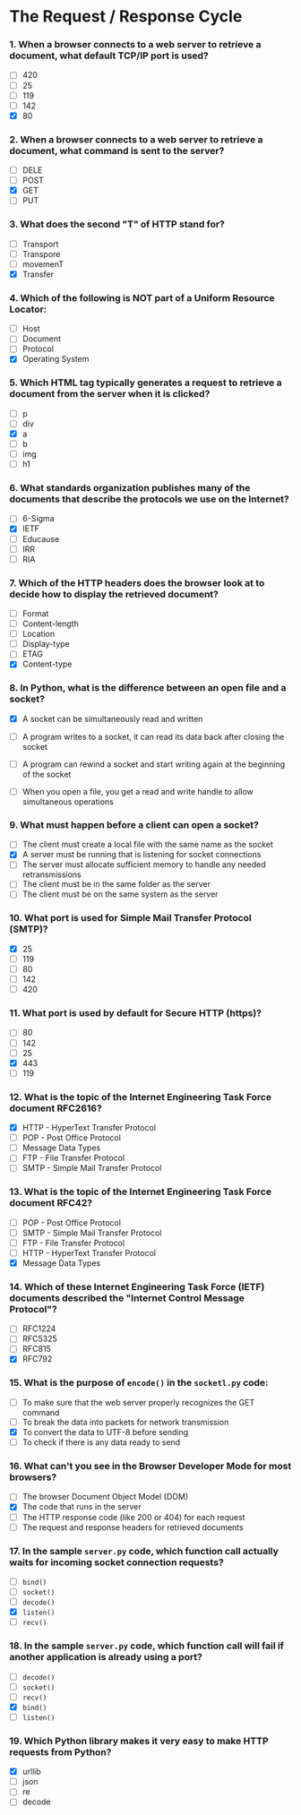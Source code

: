 # The Request / Response Cycle

### 1. When a browser connects to a web server to retrieve a document, what default TCP/IP port is used?

- [ ] 420
- [ ] 25
- [ ] 119
- [ ] 142
- [x] 80

### 2. When a browser connects to a web server to retrieve a document, what command is sent to the server?

- [ ] DELE
- [ ] POST
- [x] GET
- [ ] PUT

### 3. What does the second "T" of HTTP stand for?

- [ ] Transport
- [ ] Transpore
- [ ] movemenT
- [x] Transfer

### 4. Which of the following is NOT part of a Uniform Resource Locator:

- [ ] Host
- [ ] Document
- [ ] Protocol
- [x] Operating System

### 5. Which HTML tag typically generates a request to retrieve a document from the server when it is clicked?

- [ ] p
- [ ] div
- [x] a
- [ ] b
- [ ] img
- [ ] h1

### 6. What standards organization publishes many of the documents that describe the protocols we use on the Internet?

- [ ] 6-Sigma
- [x] IETF
- [ ] Educause
- [ ] IRR
- [ ] RIA

### 7. Which of the HTTP headers does the browser look at to decide how to display the retrieved document?

- [ ] Format
- [ ] Content-length
- [ ] Location
- [ ] Display-type
- [ ] ETAG
- [x] Content-type

### 8. In Python, what is the difference between an open file and a socket?

- [x] A socket can be simultaneously read and written
- [ ] A program writes to a socket, it can read its data back after closing the socket
- [ ] A program can rewind a socket and start writing again at the beginning of the socket
- [ ] When you open a file, you get a read and write handle to allow simultaneous operations


### 9. What must happen before a client can open a socket?

- [ ] The client must create a local file with the same name as the socket
- [x] A server must be running that is listening for socket connections
- [ ] The server must allocate sufficient memory to handle any needed retransmissions
- [ ] The client must be in the same folder as the server
- [ ] The client must be on the same system as the server

### 10. What port is used for Simple Mail Transfer Protocol (SMTP)?

- [x] 25
- [ ] 119
- [ ] 80
- [ ] 142
- [ ] 420

### 11. What port is used by default for Secure HTTP (https)?

- [ ] 80
- [ ] 142
- [ ] 25
- [x] 443
- [ ] 119

### 12. What is the topic of the Internet Engineering Task Force document RFC2616?

- [x] HTTP - HyperText Transfer Protocol
- [ ] POP - Post Office Protocol
- [ ] Message Data Types
- [ ] FTP - File Transfer Protocol
- [ ] SMTP - Simple Mail Transfer Protocol

### 13. What is the topic of the Internet Engineering Task Force document RFC42?

- [ ] POP - Post Office Protocol
- [ ] SMTP - Simple Mail Transfer Protocol
- [ ] FTP - File Transfer Protocol
- [ ] HTTP - HyperText Transfer Protocol
- [x] Message Data Types

### 14. Which of these Internet Engineering Task Force (IETF) documents described the "Internet Control Message Protocol"?

- [ ] RFC1224
- [ ] RFC5325
- [ ] RFC815
- [x] RFC792

### 15. What is the purpose of `encode()` in the `socketl.py` code:

- [ ] To make sure that the web server properly recognizes the GET command
- [ ] To break the data into packets for network transmission
- [x] To convert the data to UTF-8 before sending
- [ ] To check if there is any data ready to send

### 16. What can't you see in the Browser Developer Mode for most browsers?

- [ ] The browser Document Object Model (DOM)
- [x] The code that runs in the server
- [ ] The HTTP response code (like 200 or 404) for each request
- [ ] The request and response headers for retrieved documents

### 17. In the sample `server.py` code, which function call actually waits for incoming socket connection requests?

- [ ] `bind()`
- [ ] `socket()`
- [ ] `decode()`
- [x] `listen()`
- [ ] `recv()`

### 18. In the sample `server.py` code, which function call will fail if another application is already using a port?

- [ ] `decode()`
- [ ] `socket()`
- [ ] `recv()`
- [x] `bind()`
- [ ] `listen()`

### 19. Which Python library makes it very easy to make HTTP requests from Python?

- [x] urllib
- [ ] json
- [ ] re
- [ ] decode